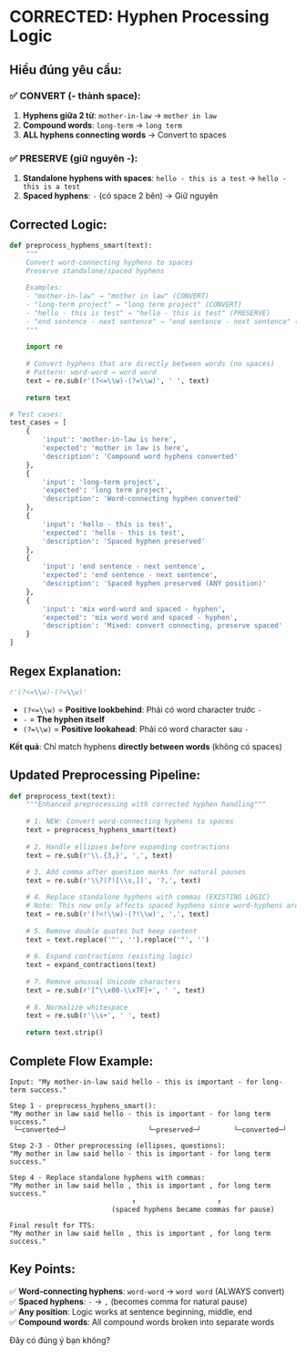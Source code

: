 # CORRECTED: Hyphen Processing Logic

## Hiểu đúng yêu cầu:

### ✅ CONVERT (- thành space):
1. **Hyphens giữa 2 từ**: `mother-in-law` → `mother in law`
2. **Compound words**: `long-term` → `long term`  
3. **ALL hyphens connecting words** → Convert to spaces

### ✅ PRESERVE (giữ nguyên -):
1. **Standalone hyphens with spaces**: `hello - this is a test` → `hello - this is a test`
2. **Spaced hyphens**: ` - ` (có space 2 bên) → Giữ nguyên

## Corrected Logic:

```python
def preprocess_hyphens_smart(text):
    """
    Convert word-connecting hyphens to spaces
    Preserve standalone/spaced hyphens
    
    Examples:
    - "mother-in-law" → "mother in law" (CONVERT)
    - "long-term project" → "long term project" (CONVERT)  
    - "hello - this is test" → "hello - this is test" (PRESERVE)
    - "end sentence - next sentence" → "end sentence - next sentence" (PRESERVE)
    """
    
    import re
    
    # Convert hyphens that are directly between words (no spaces)
    # Pattern: word-word → word word
    text = re.sub(r'(?<=\\w)-(?=\\w)', ' ', text)
    
    return text

# Test cases:
test_cases = [
    {
        'input': 'mother-in-law is here',
        'expected': 'mother in law is here',
        'description': 'Compound word hyphens converted'
    },
    {
        'input': 'long-term project',  
        'expected': 'long term project',
        'description': 'Word-connecting hyphen converted'
    },
    {
        'input': 'hello - this is test',
        'expected': 'hello - this is test',
        'description': 'Spaced hyphen preserved'
    },
    {
        'input': 'end sentence - next sentence',
        'expected': 'end sentence - next sentence', 
        'description': 'Spaced hyphen preserved (ANY position)'
    },
    {
        'input': 'mix word-word and spaced - hyphen',
        'expected': 'mix word word and spaced - hyphen',
        'description': 'Mixed: convert connecting, preserve spaced'
    }
]
```

## Regex Explanation:

```python
r'(?<=\\w)-(?=\\w)'
```

- `(?<=\\w)` = **Positive lookbehind**: Phải có word character trước `-`
- `-` = **The hyphen itself**  
- `(?=\\w)` = **Positive lookahead**: Phải có word character sau `-`

**Kết quả**: Chỉ match hyphens **directly between words** (không có spaces)

## Updated Preprocessing Pipeline:

```python
def preprocess_text(text):
    """Enhanced preprocessing with corrected hyphen handling"""
    
    # 1. NEW: Convert word-connecting hyphens to spaces
    text = preprocess_hyphens_smart(text)
    
    # 2. Handle ellipses before expanding contractions
    text = re.sub(r'\\.{3,}', ',', text)
    
    # 3. Add comma after question marks for natural pauses  
    text = re.sub(r'\\?(?![\\s,])', '?,', text)

    # 4. Replace standalone hyphens with commas (EXISTING LOGIC)
    # Note: This now only affects spaced hyphens since word-hyphens are already converted
    text = re.sub(r'(?<!\\w)-(?!\\w)', ',', text)
    
    # 5. Remove double quotes but keep content
    text = text.replace('"', '').replace('"', '')
    
    # 6. Expand contractions (existing logic)
    text = expand_contractions(text)
    
    # 7. Remove unusual Unicode characters
    text = re.sub(r'[^\\x00-\\x7F]+', ' ', text)
    
    # 8. Normalize whitespace
    text = re.sub(r'\\s+', ' ', text)
    
    return text.strip()
```

## Complete Flow Example:

```
Input: "My mother-in-law said hello - this is important - for long-term success."

Step 1 - preprocess_hyphens_smart():
"My mother in law said hello - this is important - for long term success."
 └─converted─┘                    └─preserved─┘        └─converted─┘

Step 2-3 - Other preprocessing (ellipses, questions):
"My mother in law said hello - this is important - for long term success."

Step 4 - Replace standalone hyphens with commas:
"My mother in law said hello , this is important , for long term success."
                              ↑                    ↑
                         (spaced hyphens became commas for pause)

Final result for TTS:
"My mother in law said hello , this is important , for long term success."
```

## Key Points:

✅ **Word-connecting hyphens**: `word-word` → `word word` (ALWAYS convert)  
✅ **Spaced hyphens**: ` - ` → `,` (becomes comma for natural pause)  
✅ **Any position**: Logic works at sentence beginning, middle, end  
✅ **Compound words**: All compound words broken into separate words  

Đây có đúng ý bạn không?